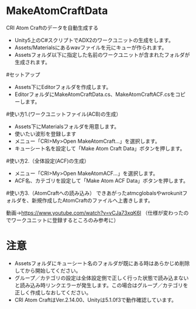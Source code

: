 # MakeAtomCraftData
CRI Atom Craftのデータを自動生成する
- Unity5上のC#スクリプトでADX2のワークユニットの生成をします。
- Assets/Materialsにあるwavファイルを元にキューが作られます。
- Assetsフォルダ以下に指定した名前のワークユニットが含まれたフォルダが生成されます。

#セットアップ
* Assets下にEditorフォルダを作成します。
* EditorフォルダにMakeAtomCraftData.cs、MakeAtomCraftACF.csをコピーします。

#使い方1.(ワークユニットファイル(ACB)の生成）
* Assets下にMaterialsフォルダを用意します。
* 使いたい波形を登録します
* メニュー「CRI>My>Open MakeAtomCraft...」を選択します。
* キューシート名を設定して「Make Atom Craft Data」ボタンを押します。

#使い方2.（全体設定(ACF)の生成）
* メニュー「CRI>My>Open MakeAtomACF...」を選択します。
* ACF名、カテゴリを設定して「Make Atom ACF Data」ボタンを押します。

#使い方3.（AtomCraftへの読み込み）
できあがったatmcglobalsやwrokunitフォルダを、新規作成したAtomCraftのファイルへ上書きします。

動画→https://www.youtube.com/watch?v=vCJa73xqK6I
（仕様が変わったのでワークユニットに登録するところのみ参考に）

# 注意
- Assetsフォルダにキューシート名のフォルダが既にある時はあらかじめ削除してから開始してください。
- グループ／カテゴリの設定は全体設定側で正しく行った状態で読み込まないと読み込み時リンクエラーが発生します。この場合はグループ／カテゴリを正しく作成しなおしてください。
- CRI Atom CraftはVer.2.14.00、Unityは5.1.0f3で動作確認しています。
